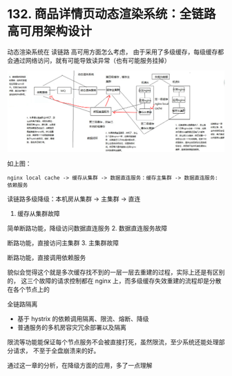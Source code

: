 # 132. 商品详情页动态渲染系统：全链路高可用架构设计
动态渲染系统在 读链路 高可用方面怎么考虑，
由于采用了多级缓存，每级缓存都会通过网络访问，就有可能导致读异常（也有可能服务挂掉）

![](assets/markdown-img-paste-20190714174433377.png)

如上图：

```
nginx local cache -> 缓存从集群 -> 数据直连服务：缓存主集群 -> 数据直连服务: 依赖服务
```

读链路多级降级：本机房从集群 -> 主集群 -> 直连

1. 缓存从集群故障

  简单断路功能，降级访问数据直连服务
2. 数据直连服务故障

  断路功能，直接访问主集群
3. 主集群故障

  断路功能，直接调用依赖服务

貌似会觉得这个就是多次缓存找不到的一层一层去重建的过程，实际上还是有区别的，
这三个故障的请求控制都在 nginx 上，而多级缓存失效重建的流程却是分散在各个节点上的

全链路隔离

- 基于 hystrix 的依赖调用隔离、限流、熔断、降级
- 普通服务的多机房容灾冗余部署以及隔离

限流等功能能保证每个节点服务不会被直接打死，虽然限流，至少系统还能处理部分请求，
不至于全盘崩溃来的好。

通过这一章的分析，在降级方面的应用，多了一点理解

